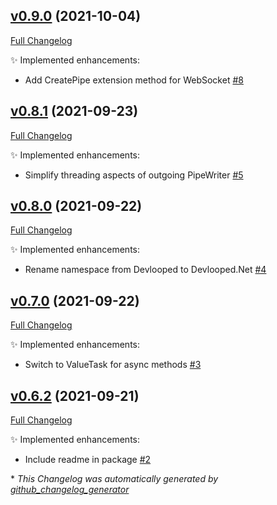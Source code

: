 

## [v0.9.0](https://github.com/devlooped/WebSocketPipe/tree/v0.9.0) (2021-10-04)

[Full Changelog](https://github.com/devlooped/WebSocketPipe/compare/v0.8.1...v0.9.0)

:sparkles: Implemented enhancements:

- Add CreatePipe extension method for WebSocket [\#8](https://github.com/devlooped/WebSocketPipe/issues/8)

## [v0.8.1](https://github.com/devlooped/WebSocketPipe/tree/v0.8.1) (2021-09-23)

[Full Changelog](https://github.com/devlooped/WebSocketPipe/compare/v0.8.0...v0.8.1)

:sparkles: Implemented enhancements:

- Simplify threading aspects of outgoing PipeWriter [\#5](https://github.com/devlooped/WebSocketPipe/issues/5)

## [v0.8.0](https://github.com/devlooped/WebSocketPipe/tree/v0.8.0) (2021-09-22)

[Full Changelog](https://github.com/devlooped/WebSocketPipe/compare/v0.7.0...v0.8.0)

:sparkles: Implemented enhancements:

- Rename namespace from Devlooped to Devlooped.Net [\#4](https://github.com/devlooped/WebSocketPipe/issues/4)

## [v0.7.0](https://github.com/devlooped/WebSocketPipe/tree/v0.7.0) (2021-09-22)

[Full Changelog](https://github.com/devlooped/WebSocketPipe/compare/v0.6.2...v0.7.0)

:sparkles: Implemented enhancements:

- Switch to ValueTask for async methods [\#3](https://github.com/devlooped/WebSocketPipe/issues/3)

## [v0.6.2](https://github.com/devlooped/WebSocketPipe/tree/v0.6.2) (2021-09-21)

[Full Changelog](https://github.com/devlooped/WebSocketPipe/compare/b8c36a2781d58c62c7b6577ee8dde808f45371f0...v0.6.2)

:sparkles: Implemented enhancements:

- Include readme in package [\#2](https://github.com/devlooped/WebSocketPipe/issues/2)



\* *This Changelog was automatically generated by [github_changelog_generator](https://github.com/github-changelog-generator/github-changelog-generator)*
